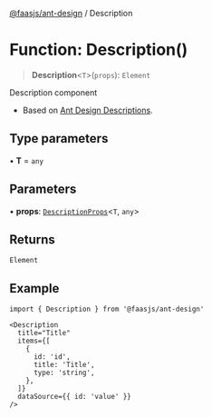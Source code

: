 [@faasjs/ant-design](../README.md) / Description

# Function: Description()

> **Description**\<`T`\>(`props`): `Element`

Description component

- Based on [Ant Design Descriptions](https://ant.design/components/descriptions/).

## Type parameters

• **T** = `any`

## Parameters

• **props**: [`DescriptionProps`](../interfaces/DescriptionProps.md)\<`T`, `any`\>

## Returns

`Element`

## Example

```tsx
import { Description } from '@faasjs/ant-design'

<Description
  title="Title"
  items={[
    {
      id: 'id',
      title: 'Title',
      type: 'string',
    },
  ]}
  dataSource={{ id: 'value' }}
/>
```
